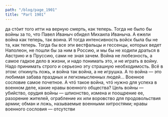 ```yaml
---
path: "/blog/page_1901"
title: "Part 1901"
---
```


да стòит того итти на верную смерть, как теперь. Тогда не было бы войны за то, что Павел Иваныч обидел Михаила Иваныча. А ежели война как теперь, так воина. И тогда интенсивность войск была бы не та, как теперь. Тогда бы все эти вестфальцы и гессенцы, которых ведет Наполеон, не пошли бы за ним в Россию, и мы бы не ходили драться в Австрию и в Пруссию, сами не зная зачем. Война не любезность, а самое гадкое дело в жизни, и надо понимать это, и не играть в войну. Надо принимать строго и серьезно эту страшную необходимость. Всё в этом: откинуть ложь, и война так война, а не игрушка. А то война — это любимая забава праздных и легкомысленных людей... Военное сословие самое почетное. А чтó такое война, чтó нужно для успеха в военном деле, какие нравы военного общества? Цель войны — убийство, орудия войны — шпионство, измена и поощрение ее, разорение жителей, ограбление их или воровство для продовольствия армии; обман и ложь, называемые военными хитростями; нравы военного сословия — отсутстви
